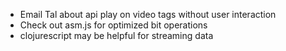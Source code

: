 
* Email Tal about api play on video tags without user interaction
* Check out asm.js for optimized bit operations
* clojurescript may be helpful for streaming data